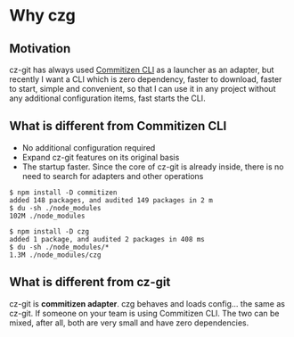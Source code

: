 # Why czg

## Motivation

cz-git has always used [Commitizen CLI](https://github.com/commitizen/cz-cli) as a launcher as an adapter, but recently I want a CLI which is zero dependency, faster to download, faster to start, simple and convenient, so that I can use it in any project without any additional configuration items, fast starts the CLI.

## What is different from Commitizen CLI

- No additional configuration required
- Expand cz-git features on its original basis
- The startup faster. Since the core of cz-git is already inside, there is no need to search for adapters and other operations

```sh{7,9}
$ npm install -D commitizen
added 148 packages, and audited 149 packages in 2 m
$ du -sh ./node_modules
102M ./node_modules

$ npm install -D czg
added 1 package, and audited 2 packages in 408 ms
$ du -sh ./node_modules/*
1.3M ./node_modules/czg
```

## What is different from cz-git
cz-git is **commitizen adapter**. czg behaves and loads config... the same as cz-git. If someone on your team is using Commitizen CLI. The two can be mixed, after all, both are very small and have zero dependencies.


